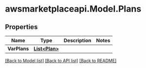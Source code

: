 # awsmarketplaceapi.Model.Plans

## Properties

Name | Type | Description | Notes
------------ | ------------- | ------------- | -------------
**VarPlans** | [**List&lt;Plan&gt;**](Plan.md) |  | 

[[Back to Model list]](../README.md#documentation-for-models) [[Back to API list]](../README.md#documentation-for-api-endpoints) [[Back to README]](../README.md)

